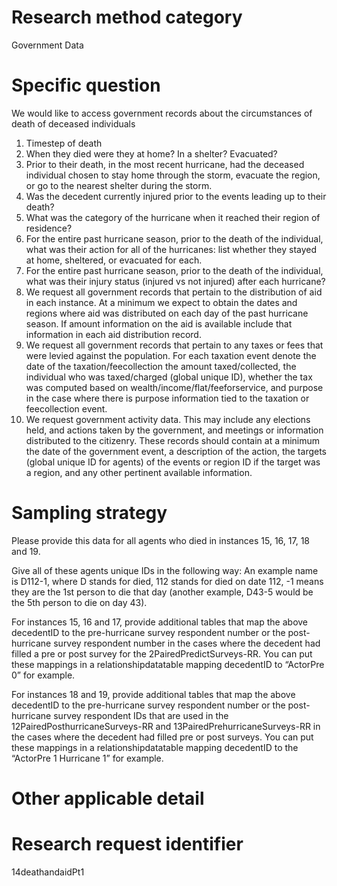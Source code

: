 # Research method category # 
  
Government Data


# Specific question #

We would like to access government records about the circumstances of death of deceased individuals 

1. Timestep of death  
2. When they died were they at home? In a shelter? Evacuated?  
3. Prior to their death, in the most recent hurricane, had the deceased individual chosen to stay home through the storm, evacuate the region, or go to the nearest shelter during the storm.  
4. Was the decedent currently injured prior to the events leading up to their death?
5. What was the category of the hurricane when it reached their region of residence?
6. For the entire past hurricane season, prior to the death of the individual, what was their action for all of the hurricanes: list whether they stayed at home, sheltered, or evacuated for each.  
7. For the entire past hurricane season, prior to the death of the individual, what was their injury status (injured vs not injured) after each hurricane?  
8. We request all government records that pertain to the distribution of aid in each instance. At a minimum we expect to obtain the dates and regions where aid was distributed on each day of the past hurricane season. If amount information on the aid is available include that information in each aid distribution record.  
9. We request all government records that pertain to any taxes or fees that were levied against the population. For each taxation event denote the date of the taxation/feecollection the amount taxed/collected, the individual who was taxed/charged (global unique ID), whether the tax was computed based on wealth/income/flat/feeforservice, and purpose in the case where there is purpose information tied to the taxation or feecollection event.   
10. We request government activity data. This may include any elections held, and actions taken by the government, and meetings or information distributed to the citizenry. These records should contain at a minimum the date of the government event, a description of the action, the targets (global unique ID for agents) of the events or region ID if the target was a region, and any other pertinent available information.  
  

# Sampling strategy #
  
Please provide this data for all agents who died in instances 15, 16, 17, 18 and 19.
  

Give all of these agents unique IDs in the following way: An example name is D112-1, where D stands for died, 112 stands for died on date 112, -1 means they are the 1st person to die that day (another example, D43-5 would be the 5th person to die on day 43).   


For instances 15, 16 and 17, provide additional tables that map the above decedentID to the pre-hurricane survey respondent number or the post-hurricane survey respondent number in the cases where the decedent had filled a pre or post survey for the 2PairedPredictSurveys-RR. You can put these mappings in a relationshipdatatable mapping decedentID to “ActorPre 0” for example.  


For instances 18 and 19, provide additional tables that map the above decedentID to the pre-hurricane survey respondent number or the post-hurricane survey respondent IDs that are used in the 12PairedPosthurricaneSurveys-RR and 13PairedPrehurricaneSurveys-RR in the cases where the decedent had filled pre or post surveys. You can put these mappings in a relationshipdatatable mapping decedentID to the “ActorPre 1 Hurricane 1” for example.  


# Other applicable detail #
  

# Research request identifier #  
14deathandaidPt1